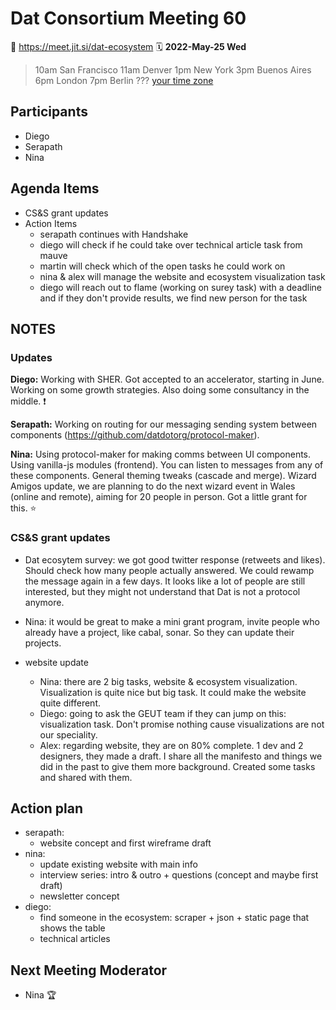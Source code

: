# Dat Consortium Meeting 60

📍 https://meet.jit.si/dat-ecosystem
🗓 **2022-May-25 Wed**
> 10am San Francisco
 11am Denver 
 1pm New York
 3pm Buenos Aires
 6pm London
 7pm Berlin
 ??? [your time zone](https://www.timeanddate.com/worldclock/)


## Participants

- Diego
- Serapath
- Nina

## Agenda Items

- CS&S grant updates
- Action Items
    - serapath continues with Handshake
    - diego will check if he could take over technical article task from mauve
    - martin will check which of the open tasks he could work on
    - nina & alex will manage the website and ecosystem visualization task
    - diego will reach out to flame (working on surey task) with a deadline and if they don't provide results, we find new person for the task


## NOTES

### Updates

**Diego:** 
Working with SHER. Got accepted to an accelerator, starting in June. Working on some growth strategies. Also doing some consultancy in the middle. :exclamation:

**Serapath:**
Working on routing for our messaging sending system between components (https://github.com/datdotorg/protocol-maker).

**Nina:** 
Using protocol-maker for making comms between UI components. Using vanilla-js modules (frontend). You can listen to messages from any of these components. General theming tweaks (cascade and merge). Wizard Amigos update, we are planning to do the next wizard event in Wales (online and remote), aiming for 20 people in person. Got a little grant for this. :star: 


### CS&S grant updates
- Dat ecosytem survey: we got good twitter response (retweets and likes). Should check how many people actually answered. We could rewamp the message again in a few days. It looks like a lot of people are still interested, but they might not understand that Dat is not a protocol anymore. 
- Nina: it would be great to make a mini grant program, invite people who already have a project, like cabal, sonar. So they can update their projects. 

- website update
    - Nina: there are 2 big tasks, website & ecosystem visualization. Visualization is quite nice but big task. It could make the website quite different. 
    - Diego: going to ask the GEUT team if they can jump on this: visualization task. Don't promise nothing cause visualizations are not our speciality.
    - Alex: regarding website, they are on 80% complete. 1 dev and 2 designers, they made a draft. I share all the manifesto and things we did in the past to give them more background. Created some tasks and shared with them. 

## Action plan

- serapath: 
    - website concept and first wireframe draft
- nina: 
    - update existing website with main info
    - interview series: intro & outro + questions (concept and maybe first draft)
    - newsletter concept
- diego: 
    - find someone in the ecosystem: scraper + json + static page that shows the table
    - technical articles

## Next Meeting Moderator

- Nina :trophy: 
